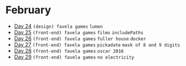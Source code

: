 # February

- [Day 24](02-24-2016.md) `(design) favela games` `lumen`
- [Day 25](02-25-2016.md) `(front-end) favela games` `films` `includePaths`
- [Day 26](02-26-2016.md) `(front-end) favela games` `fuller house`  `docker` 
- [Day 27](02-27-2016.md) `(front-end) favela games` `pickadate` `mask of 8 and 9 digits`
- [Day 28](02-28-2016.md) `(front-end) favela games` `oscar 2016`
- [Day 29](02-29-2016.md) `(front-end) favela games` `no electricity`
